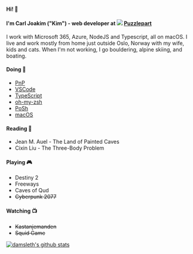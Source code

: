 #### Hi! 👋 
#### I'm Carl Joakim ("Kim") - web developer at <img src="https://avatars2.githubusercontent.com/u/11045723?s=24" /> [Puzzlepart](https://github.com/puzzlepart)  
I work with Microsoft 365, Azure, NodeJS and Typescript, all on macOS. I live and work mostly from home just outside Oslo, Norway with my wife, kids and cats. When I'm not working, I go bouldering, alpine skiing, and boating.


#### Doing 🔧   
  - [PnP](https://github.com/pnp/pnp-powershell)   
  - [VSCode](https://github.com/microsoft/vscode)
  - [TypeScript](https://github.com/microsoft/typescript)
  - [oh-my-zsh](https://github.com/robbyrussell/oh-my-zsh/)
  - [PoSh](https://github.com/powershell/powershell)
  - [macOS](https://github.com/iCHAIT/awesome-macOS)
  
#### Reading 📖
- Jean M. Auel -  The Land of Painted Caves
- Cixin Liu - The Three-Body Problem 

#### Playing 🎮
- Destiny 2
- Freeways
- Caves of Qud  
- ~~Cyberpunk 2077~~

#### Watching 📺
- ~~Kastanjemanden~~
- ~~Squid Game~~

<a href="https://github.com/damsleth">
<img align="center" src="https://github-readme-stats.vercel.app/api?username=damsleth&count_private=true&theme=synthwave&show_icons=true" alt="damsleth's github stats" />
</a>
